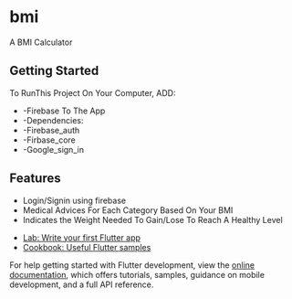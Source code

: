 # bmi

A BMI Calculator

## Getting Started

To RunThis Project On Your Computer, ADD:

* -Firebase To The App
* -Dependencies:
 *  -Firebase_auth
  * -Firbase_core
  * -Google_sign_in

## Features
 * Login/Signin using firebase
 * Medical Advices For Each Category Based On Your BMI
 * Indicates the Weight Needed To Gain/Lose To Reach A Healthy Level

- [Lab: Write your first Flutter app](https://docs.flutter.dev/get-started/codelab)
- [Cookbook: Useful Flutter samples](https://docs.flutter.dev/cookbook)

For help getting started with Flutter development, view the
[online documentation](https://docs.flutter.dev/), which offers tutorials,
samples, guidance on mobile development, and a full API reference.
